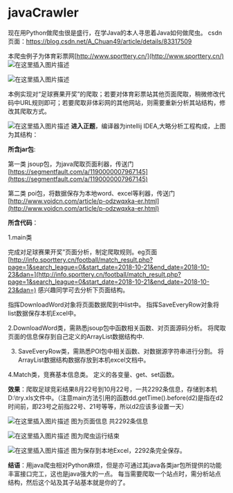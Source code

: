 # javaCrawler
现在用Python做爬虫很是盛行，在学Java的本人寻思着Java如何做爬虫。
csdn页面：https://blog.csdn.net/A_Chuan49/article/details/83317509

本爬虫例子为体育彩票网[http://www.sporttery.cn/](http://www.sporttery.cn/)
![在这里插入图片描述](https://img-blog.csdn.net/20181023232846997?watermark/2/text/aHR0cHM6Ly9ibG9nLmNzZG4ubmV0L0FfQ2h1YW40OQ==/font/5a6L5L2T/fontsize/400/fill/I0JBQkFCMA==/dissolve/70)

![在这里插入图片描述](https://img-blog.csdn.net/20181023232923159?watermark/2/text/aHR0cHM6Ly9ibG9nLmNzZG4ubmV0L0FfQ2h1YW40OQ==/font/5a6L5L2T/fontsize/400/fill/I0JBQkFCMA==/dissolve/70)
 

本例实现对“足球赛果开奖”的爬取；若要对体育彩票站其他页面爬取，稍微修改代码中URL规则即可；若要爬取非体彩网的其他网站，则需要重新分析其站结构，修改其爬取方式。

![在这里插入图片描述](https://img-blog.csdn.net/20181023232944199?watermark/2/text/aHR0cHM6Ly9ibG9nLmNzZG4ubmV0L0FfQ2h1YW40OQ==/font/5a6L5L2T/fontsize/400/fill/I0JBQkFCMA==/dissolve/70)
**进入正题**，编译器为intellij IDEA,大略分析工程构成，上图为其结构：

**所含jar包**:

第一类 jsoup包，为java爬取页面利器，传送门[https://segmentfault.com/a/1190000007967145](https://segmentfault.com/a/1190000007967145)

第二类 poi包，将数据保存为本地word、excel等利器，传送门[http://www.voidcn.com/article/p-odzwqxka-er.html](http://www.voidcn.com/article/p-odzwqxka-er.html)

**所含代码**：

1.main类

完成对足球赛果开奖”页面分析，制定爬取规则。eg页面[http://info.sporttery.cn/football/match_result.php?page=1&search_league=0&start_date=2018-10-21&end_date=2018-10-23&dan=](http://info.sporttery.cn/football/match_result.php?page=1&search_league=0&start_date=2018-10-21&end_date=2018-10-23&dan=) 感兴趣同学可去分析下页面结构。

指挥DownloadWord对象将页面数据爬到中list中。
指挥SaveEveryRow对象将list数据保存本机Excel中。


2.DownloadWord类，需熟悉jsoup包中函数相关函数、对页面源码分析。
将爬取页面的信息保存到自己定义的ArrayList数据结构中.


3. SaveEveryRow类，需熟悉POI包中相关函数、对数据源字符串进行分割。
将ArrayList数据结构数据存放到本机excel文档中。


4.Match类，竞赛基本信息类。
定义的各变量、get、set函数。


**效果**：爬取足球竞彩结果8月22号到10月22号，一共2292条信息，存储到本机D:\try.xls文件中。（注意main方法引用的函数dd.getTime().before(d2)是指在d2时间前，即23号之前指22号、21号等等，所以d2应该多设置一天）

![在这里插入图片描述](https://img-blog.csdn.net/20181023233043516?watermark/2/text/aHR0cHM6Ly9ibG9nLmNzZG4ubmV0L0FfQ2h1YW40OQ==/font/5a6L5L2T/fontsize/400/fill/I0JBQkFCMA==/dissolve/70)
图为页面信息 共2292条信息

![在这里插入图片描述](https://img-blog.csdn.net/20181023233103165?watermark/2/text/aHR0cHM6Ly9ibG9nLmNzZG4ubmV0L0FfQ2h1YW40OQ==/font/5a6L5L2T/fontsize/400/fill/I0JBQkFCMA==/dissolve/70)
图为爬虫运行结束

![在这里插入图片描述](https://img-blog.csdn.net/20181023233121517?watermark/2/text/aHR0cHM6Ly9ibG9nLmNzZG4ubmV0L0FfQ2h1YW40OQ==/font/5a6L5L2T/fontsize/400/fill/I0JBQkFCMA==/dissolve/70)
图为保存到本地Excel，2292条完全保存。

**结语**：用java爬虫相对Python麻烦，但是亦可通过其java各类jar包所提供的功能丰富接口完工，这也是java强大的一点。
每当需要爬取一个站点时，需分析站点结构，然后这个站及其子站基本就是你的了。
